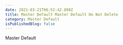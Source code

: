 ```yaml
---
date: 2021-03-21T06:52:42.898Z
title: Master Default Master Default Do Not Delete
category: Master Default
isPublishedBlog: false
---
```

Master Default